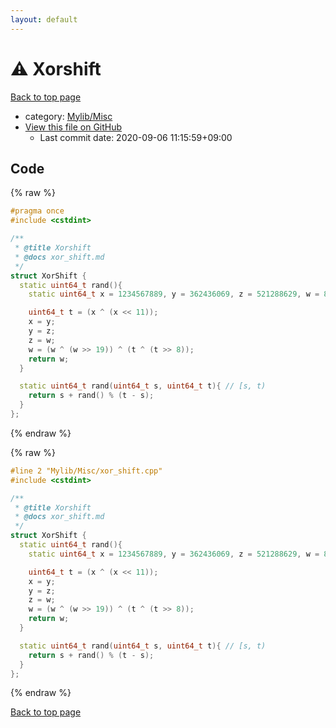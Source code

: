 ```yaml
---
layout: default
---
```


<!-- mathjax config similar to math.stackexchange -->
<script type="text/javascript" async
  src="https://cdnjs.cloudflare.com/ajax/libs/mathjax/2.7.5/MathJax.js?config=TeX-MML-AM_CHTML">
</script>
<script type="text/x-mathjax-config">
  MathJax.Hub.Config({
    TeX: { equationNumbers: { autoNumber: "AMS" }},
    tex2jax: {
      inlineMath: [ ['$','$'] ],
      processEscapes: true
    },
    "HTML-CSS": { matchFontHeight: false },
    displayAlign: "left",
    displayIndent: "2em"
  });
</script>

<script type="text/javascript" src="https://cdnjs.cloudflare.com/ajax/libs/jquery/3.4.1/jquery.min.js"></script>
<script src="https://cdn.jsdelivr.net/npm/jquery-balloon-js@1.1.2/jquery.balloon.min.js" integrity="sha256-ZEYs9VrgAeNuPvs15E39OsyOJaIkXEEt10fzxJ20+2I=" crossorigin="anonymous"></script>
<script type="text/javascript" src="../../../assets/js/copy-button.js"></script>
<link rel="stylesheet" href="../../../assets/css/copy-button.css" />


# :warning: Xorshift

<a href="../../../index.html">Back to top page</a>

* category: <a href="../../../index.html#3aaad417c82174440088b5eea559262a">Mylib/Misc</a>
* <a href="{{ site.github.repository_url }}/blob/master/Mylib/Misc/xor_shift.cpp">View this file on GitHub</a>
    - Last commit date: 2020-09-06 11:15:59+09:00




## Code

<a id="unbundled"></a>
{% raw %}
```cpp
#pragma once
#include <cstdint>

/**
 * @title Xorshift
 * @docs xor_shift.md
 */
struct XorShift {
  static uint64_t rand(){
    static uint64_t x = 1234567889, y = 362436069, z = 521288629, w = 88675123;

    uint64_t t = (x ^ (x << 11));
    x = y;
    y = z;
    z = w;
    w = (w ^ (w >> 19)) ^ (t ^ (t >> 8));
    return w;
  }

  static uint64_t rand(uint64_t s, uint64_t t){ // [s, t)
    return s + rand() % (t - s);
  }
};

```
{% endraw %}

<a id="bundled"></a>
{% raw %}
```cpp
#line 2 "Mylib/Misc/xor_shift.cpp"
#include <cstdint>

/**
 * @title Xorshift
 * @docs xor_shift.md
 */
struct XorShift {
  static uint64_t rand(){
    static uint64_t x = 1234567889, y = 362436069, z = 521288629, w = 88675123;

    uint64_t t = (x ^ (x << 11));
    x = y;
    y = z;
    z = w;
    w = (w ^ (w >> 19)) ^ (t ^ (t >> 8));
    return w;
  }

  static uint64_t rand(uint64_t s, uint64_t t){ // [s, t)
    return s + rand() % (t - s);
  }
};

```
{% endraw %}

<a href="../../../index.html">Back to top page</a>

